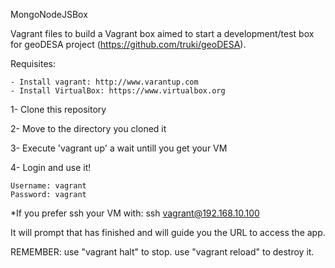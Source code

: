 MongoNodeJSBox

Vagrant files to build a Vagrant box aimed to start a development/test box for geoDESA project (https://github.com/truki/geoDESA).

Requisites:

	- Install vagrant: http://www.varantup.com
	- Install VirtualBox: https://www.virtualbox.org

1- Clone this repository

2- Move to the directory you cloned it

3- Execute 'vagrant up' a wait untill you get your VM

4- Login and use it!

	Username: vagrant
	Password: vagrant

*If you prefer ssh your VM with: ssh vagrant@192.168.10.100


It will prompt that has finished and will guide you the URL to access the app.

REMEMBER: use "vagrant halt" to stop. use "vagrant reload" to destroy it.
